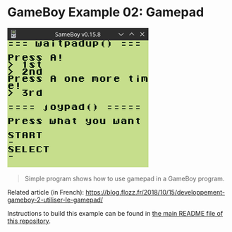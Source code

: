 # GameBoy Example 02: Gamepad

![GameBoy Example GamePad Screenshot](gamepad_screenshot.png)

> Simple program shows how to use gamepad in a GameBoy program.

Related article (in French): https://blog.flozz.fr/2018/10/15/developpement-gameboy-2-utiliser-le-gamepad/

Instructions to build this example can be found in [the main README file of this repository](https://github.com/flozz/gameboy-examples/#compiling-examples).
